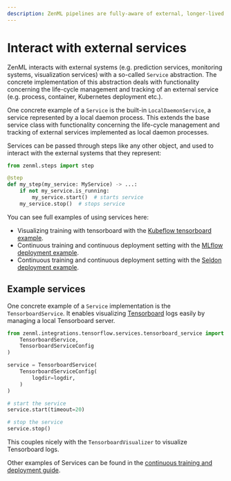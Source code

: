 ```yaml
---
description: ZenML pipelines are fully-aware of external, longer-lived services.
---
```


# Interact with external services

ZenML interacts with external systems (e.g. prediction services, monitoring systems, visualization services) with a
so-called `Service` abstraction.
The concrete implementation of this abstraction deals with functionality concerning the life-cycle management and
tracking of an external service (e.g. process, container,
Kubernetes deployment etc.).

One concrete example of a `Service` is the built-in `LocalDaemonService`, a service represented by a local daemon
process. This extends the base service class with functionality concerning the life-cycle management and tracking
of external services implemented as local daemon processes.

Services can be passed through steps like any other object, and used to interact with the external systems that
they represent:

```python
from zenml.steps import step

@step
def my_step(my_service: MyService) -> ...:
    if not my_service.is_running:
        my_service.start()  # starts service
    my_service.stop()  # stops service
```

You can see full examples of using services here:

* Visualizing training with tensorboard with
  the [Kubeflow tensorboard example](https://github.com/zenml-io/zenml/tree/main/examples/kubeflow).
* Continuous training and continuous deployment setting with
  the [MLflow deployment example](https://github.com/zenml-io/zenml/tree/main/examples/mlflow_deployment).
* Continuous training and continuous deployment setting with
  the [Seldon deployment example](https://github.com/zenml-io/zenml/tree/main/examples/seldon_deployment).

## Example services

One concrete example of a `Service` implementation is the `TensorboardService`.
It enables visualizing [Tensorboard](https://www.tensorflow.org/tensorboard) logs easily by managing a local Tensorboard
server.

```python
from zenml.integrations.tensorflow.services.tensorboard_service import (
    TensorboardService,
    TensorboardServiceConfig
)

service = TensorboardService(
    TensorboardServiceConfig(
        logdir=logdir,
    )
)

# start the service
service.start(timeout=20)

# stop the service
service.stop()
```

This couples nicely with the `TensorboardVisualizer` to visualize Tensorboard logs.

Other examples of Services can be found in
the [continuous training and deployment
guide](continuous-training-and-deployment.md).
